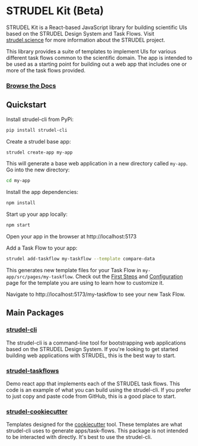 # STRUDEL Kit (Beta)

STRUDEL Kit is a React-based JavaScript library for building scientific UIs based on the STRUDEL Design System and Task Flows. Visit [strudel.science](https://strudel.science) for more information about the STRUDEL project.

This library provides a suite of templates to implement UIs for various different task flows common to the scientific domain. The app is intended to be used as a starting point for building out a web app that includes one or more of the task flows provided.

### [Browse the Docs](https://strudel.science/strudel-kit/docs/)

## Quickstart

Install strudel-cli from PyPi:

```bash
pip install strudel-cli
```

Create a strudel base app:

```bash
strudel create-app my-app
```

This will generate a base web application in a new directory called `my-app`. Go into the new directory:

```bash
cd my-app
```

Install the app dependencies:

```bash
npm install
```

Start up your app locally:

```bash
npm start
```

Open your app in the browser at http://localhost:5173

Add a Task Flow to your app:

```bash
strudel add-taskflow my-taskflow --template compare-data
```

This generates new template files for your Task Flow in `my-app/src/pages/my-taskflow`. Check out the [First Steps](https://strudel.science/strudel-kit/docs/getting-started/first-steps) and [Configuration](https://strudel.science/strudel-kit/docs/task-flows/overview) page for the template you are using to learn how to customize it.

Navigate to http://localhost:5173/my-taskflow to see your new Task Flow.

## Main Packages

### [strudel-cli](https://github.com/strudel-science/strudel-kit/blob/main/strudel-cli/)

The strudel-cli is a command-line tool for bootstrapping web applications based on the STRUDEL Design System. If you're looking to get started building web applications with STRUDEL, this is the best way to start.

### [strudel-taskflows](https://github.com/strudel-science/strudel-kit/tree/main/strudel-taskflows)

Demo react app that implements each of the STRUDEL task flows. This code is an example of what you can build using the strudel-cli. If you prefer to just copy and paste code from GitHub, this is a good place to start.

### [strudel-cookiecutter](https://github.com/strudel-science/strudel-kit/tree/main/strudel-cookiecutter)

Templates designed for the [cookiecutter](https://cookiecutter.readthedocs.io/en/latest/README.html) tool. These templates are what strudel-cli uses to generate apps/task-flows. This package is not intended to be interacted with directly. It's best to use the strudel-cli.
